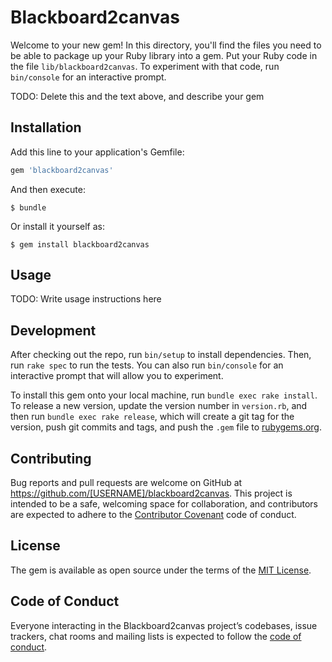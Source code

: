 # Blackboard2canvas

Welcome to your new gem! In this directory, you'll find the files you need to be able to package up your Ruby library into a gem. Put your Ruby code in the file `lib/blackboard2canvas`. To experiment with that code, run `bin/console` for an interactive prompt.

TODO: Delete this and the text above, and describe your gem

## Installation

Add this line to your application's Gemfile:

```ruby
gem 'blackboard2canvas'
```

And then execute:

    $ bundle

Or install it yourself as:

    $ gem install blackboard2canvas

## Usage

TODO: Write usage instructions here

## Development

After checking out the repo, run `bin/setup` to install dependencies. Then, run `rake spec` to run the tests. You can also run `bin/console` for an interactive prompt that will allow you to experiment.

To install this gem onto your local machine, run `bundle exec rake install`. To release a new version, update the version number in `version.rb`, and then run `bundle exec rake release`, which will create a git tag for the version, push git commits and tags, and push the `.gem` file to [rubygems.org](https://rubygems.org).

## Contributing

Bug reports and pull requests are welcome on GitHub at https://github.com/[USERNAME]/blackboard2canvas. This project is intended to be a safe, welcoming space for collaboration, and contributors are expected to adhere to the [Contributor Covenant](http://contributor-covenant.org) code of conduct.

## License

The gem is available as open source under the terms of the [MIT License](https://opensource.org/licenses/MIT).

## Code of Conduct

Everyone interacting in the Blackboard2canvas project’s codebases, issue trackers, chat rooms and mailing lists is expected to follow the [code of conduct](https://github.com/[USERNAME]/blackboard2canvas/blob/master/CODE_OF_CONDUCT.md).
